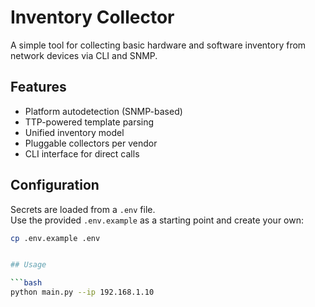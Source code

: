 # Inventory Collector

A simple tool for collecting basic hardware and software inventory from network devices via CLI and SNMP.

## Features
- Platform autodetection (SNMP-based)
- TTP-powered template parsing
- Unified inventory model
- Pluggable collectors per vendor
- CLI interface for direct calls

## Configuration

Secrets are loaded from a `.env` file.  
Use the provided `.env.example` as a starting point and create your own:

```bash
cp .env.example .env


## Usage

```bash
python main.py --ip 192.168.1.10
